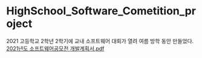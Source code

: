 # HighSchool_Software_Cometition_project
2021 고등학교 2학년 2학기에 교내 소프트웨어 대회가 열려 여름 방학 동안 만들었다. 
[2021년도 소프트웨어공모전 개발계획서.pdf](https://github.com/pkw0411/HighSchool_Software_Cometition_project/files/10774455/2021.pdf)

